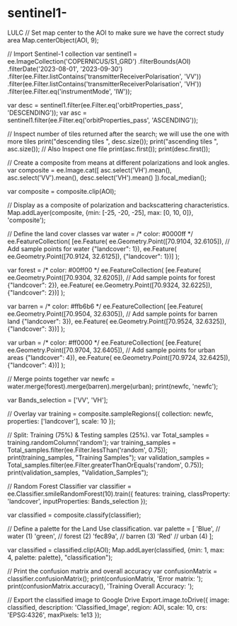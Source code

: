 # sentinel1-
LULC
// Set map center to the AOI to make sure we have the correct study area
Map.centerObject(AOI, 9);

// Import Sentinel-1 collection
var sentinel1 = ee.ImageCollection('COPERNICUS/S1_GRD')
                    .filterBounds(AOI)
                    .filterDate('2023-08-01', '2023-09-30')
                    .filter(ee.Filter.listContains('transmitterReceiverPolarisation', 'VV'))
                    .filter(ee.Filter.listContains('transmitterReceiverPolarisation', 'VH'))
                    .filter(ee.Filter.eq('instrumentMode', 'IW'));

var desc = sentinel1.filter(ee.Filter.eq('orbitProperties_pass', 'DESCENDING'));
var asc = sentinel1.filter(ee.Filter.eq('orbitProperties_pass', 'ASCENDING'));

// Inspect number of tiles returned after the search; we will use the one with more tiles
print("descending tiles ", desc.size());
print("ascending tiles ", asc.size());
// Also Inspect one file
print(asc.first());
print(desc.first());

// Create a composite from means at different polarizations and look angles.
var composite = ee.Image.cat([
  asc.select('VH').mean(),
  asc.select('VV').mean(),
  desc.select('VH').mean()
]).focal_median();

var composite = composite.clip(AOI);

// Display as a composite of polarization and backscattering characteristics.
Map.addLayer(composite, {min: [-25, -20, -25], max: [0, 10, 0]}, 'composite');

// Define the land cover classes
var water = /* color: #0000ff */ ee.FeatureCollection(
    [ee.Feature(
        ee.Geometry.Point([70.9104, 32.6105]), // Add sample points for water
        {"landcover": 1}),
     ee.Feature(
        ee.Geometry.Point([70.9124, 32.6125]),
        {"landcover": 1})]
);

var forest = /* color: #00ff00 */ ee.FeatureCollection(
    [ee.Feature(
        ee.Geometry.Point([70.9304, 32.6205]), // Add sample points for forest
        {"landcover": 2}),
     ee.Feature(
        ee.Geometry.Point([70.9324, 32.6225]),
        {"landcover": 2})]
);

var barren = /* color: #ffb6b6 */ ee.FeatureCollection(
    [ee.Feature(
        ee.Geometry.Point([70.9504, 32.6305]), // Add sample points for barren land
        {"landcover": 3}),
     ee.Feature(
        ee.Geometry.Point([70.9524, 32.6325]),
        {"landcover": 3})]
);

var urban = /* color: #ff0000 */ ee.FeatureCollection(
    [ee.Feature(
        ee.Geometry.Point([70.9704, 32.6405]), // Add sample points for urban areas
        {"landcover": 4}),
     ee.Feature(
        ee.Geometry.Point([70.9724, 32.6425]),
        {"landcover": 4})]
);

// Merge points together
var newfc = water.merge(forest).merge(barren).merge(urban);
print(newfc, 'newfc');

var Bands_selection = ['VV', 'VH'];

// Overlay
var training = composite.sampleRegions({
  collection: newfc,
  properties: ['landcover'],
  scale: 10
});

// Split: Training (75%) & Testing samples (25%).
var Total_samples = training.randomColumn('random');
var training_samples = Total_samples.filter(ee.Filter.lessThan('random', 0.75));
print(training_samples, "Training Samples");
var validation_samples = Total_samples.filter(ee.Filter.greaterThanOrEquals('random', 0.75));
print(validation_samples, "Validation_Samples");

// Random Forest Classifier
var classifier = ee.Classifier.smileRandomForest(10).train({
  features: training,
  classProperty: 'landcover',
  inputProperties: Bands_selection
});

var classified = composite.classify(classifier);

// Define a palette for the Land Use classification.
var palette = [
  'Blue', // water (1) 
  'green', // forest (2) 
  'fec89a', // barren (3) 
  'Red'  // urban (4) 
];

var classified = classified.clip(AOI);
Map.addLayer(classified, {min: 1, max: 4, palette: palette}, "classification");

// Print the confusion matrix and overall accuracy
var confusionMatrix = classifier.confusionMatrix();
print(confusionMatrix, 'Error matrix: ');
print(confusionMatrix.accuracy(), 'Training Overall Accuracy: ');

// Export the classified image to Google Drive
Export.image.toDrive({
  image: classified,
  description: 'Classified_Image',
  region: AOI,
  scale: 10,
  crs: 'EPSG:4326',
  maxPixels: 1e13
});
